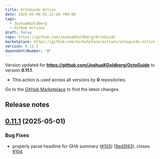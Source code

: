 ```yaml
---
title: OctoGuide Action
date: 2025-05-08 01:12:18 +00:00
tags:
  - JoshuaKGoldberg
  - GitHub Actions
draft: false
repo: https://github.com/JoshuaKGoldberg/OctoGuide
marketplace: https://github.com/marketplace/actions/octoguide-action
version: 0.11.1
dependentsNumber: "0"
---
```



Version updated for **https://github.com/JoshuaKGoldberg/OctoGuide** to version **0.11.1**.
- This action is used across all versions by **0** repositories.

Go to the [GitHub Marketplace](https://github.com/marketplace/actions/octoguide-action) to find the latest changes.

## Release notes

## [0.11.1](https://github.com/JoshuaKGoldberg/OctoGuide/compare/0.11.0...0.11.1) (2025-05-01)


### Bug Fixes

* properly parse headline for GHA summary ([#105](https://github.com/JoshuaKGoldberg/OctoGuide/issues/105)) ([9ed3f43](https://github.com/JoshuaKGoldberg/OctoGuide/commit/9ed3f433b34fe269fab2241c36a9e71d663feba4)), closes [#104](https://github.com/JoshuaKGoldberg/OctoGuide/issues/104)
